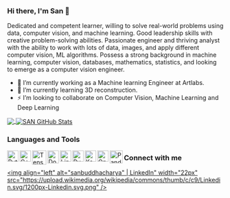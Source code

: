 ### Hi there, I'm San 👋

Dedicated and competent learner, willing to solve real-world problems using data, computer vision, and machine learning. Good leadership skills with creative problem-solving abilities. Passionate engineer and thriving analyst with the ability to work with lots of data, images, and apply different computer vision, ML algorithms. Possess a strong background in machine learning, computer vision, databases, mathematics, statistics, and looking to emerge as a computer vision
engineer.

- 🔭 I’m currently working as a Machine learning Engineer at Artlabs.
- 🌱 I’m currently learning 3D reconstruction.
- ⚡  I’m looking to collaborate on Computer Vision, Machine Learning and Deep Learning

<a href="https://github.com/sanbuddhacharyas/sanbuddhacharyas/">
  <img align="center" src="https://github-readme-stats.vercel.app/api/top-langs/?username=sanbuddhacharyas&hide=java,html&title_color=000000&text_color=000000" />
</a>

<a href="https://github.com/sanbuddhacharyas/sanbuddhacharyas/">
  <img align="center" src="https://github-readme-stats.vercel.app/api?username=sanbuddhacharyas&show_icons=true&line_height=27&count_private=true&title_color=000000&text_color=000000&icon_color=FAC051" alt="SAN GitHub Stats" />
</a>

### Languages and Tools
<img align="left" alt="Python" title="Python" width="26px" src="https://upload.wikimedia.org/wikipedia/commons/thumb/c/c3/Python-logo-notext.svg/1200px-Python-logo-notext.svg.png" />
<img align="left" alt="C++" title="C++" width="26px" src="https://upload.wikimedia.org/wikipedia/commons/thumb/1/18/ISO_C%2B%2B_Logo.svg/306px-ISO_C%2B%2B_Logo.svg.png" />
<img align="left" alt="Tensorflow" title="Tensorflow" height="33px" src="https://upload.wikimedia.org/wikipedia/commons/thumb/a/ab/TensorFlow_logo.svg/1920px-TensorFlow_logo.svg.png" />
<img align="left" alt="Docker" title="Docker" width="26px" height="30px" src="https://cdn.worldvectorlogo.com/logos/docker.svg" />
<img align="left" alt="Linux" title="Linux" width="26px" src="https://upload.wikimedia.org/wikipedia/commons/thumb/3/35/Tux.svg/1200px-Tux.svg.png" />
<img align="left" alt="PyTorch" title="PyTorch" width="26px" src="https://seeklogo.com/images/P/pytorch-logo-84F95D0AF5-seeklogo.com.png" />
<img align="left" alt="Keras" title="Keras" width="26px" src="https://upload.wikimedia.org/wikipedia/commons/thumb/a/ae/Keras_logo.svg/1200px-Keras_logo.svg.png" />
<img align="left" alt="OpenCV" title="OpenCV" width="26px" src="https://upload.wikimedia.org/wikipedia/commons/3/32/OpenCV_Logo_with_text_svg_version.svg" />
<img align="left" alt="Pandas" title="Pandas" height="30px" src="https://upload.wikimedia.org/wikipedia/commons/thumb/e/ed/Pandas_logo.svg/1920px-Pandas_logo.svg.png" />

### Connect with me
[<img align="left" alt="sanbuddhacharya" | LinkedIn" width="22px" src="https://upload.wikimedia.org/wikipedia/commons/thumb/c/c9/Linkedin.svg/1200px-Linkedin.svg.png" />][linkedin]
  
[linkedin]: https://www.linkedin.com/in/sangambuddhacharya/
